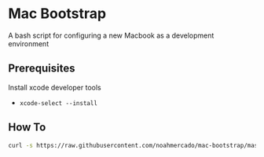 # Mac Bootstrap
A bash script for configuring a new Macbook as a development environment


## Prerequisites
Install xcode developer tools
  - `xcode-select --install`
  
## How To  
``` bash
curl -s https://raw.githubusercontent.com/noahmercado/mac-bootstrap/master/mac-bootstrap.sh | sudo bash -s
```